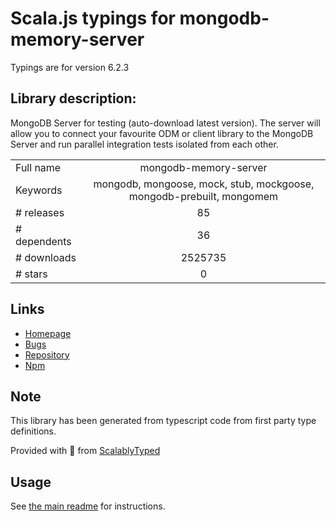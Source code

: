 
# Scala.js typings for mongodb-memory-server

Typings are for version 6.2.3

## Library description:
MongoDB Server for testing (auto-download latest version). The server will allow you to connect your favourite ODM or client library to the MongoDB Server and run parallel integration tests isolated from each other.

|                    |                 |
| ------------------ | :-------------: |
| Full name          | mongodb-memory-server |
| Keywords           | mongodb, mongoose, mock, stub, mockgoose, mongodb-prebuilt, mongomem |
| # releases         | 85 |
| # dependents       | 36 |
| # downloads        | 2525735 |
| # stars            | 0 |

## Links
- [Homepage](https://github.com/nodkz/mongodb-memory-server)
- [Bugs](https://github.com/nodkz/mongodb-memory-server/issues)
- [Repository](https://github.com/nodkz/mongodb-memory-server)
- [Npm](https://www.npmjs.com/package/mongodb-memory-server)
    


## Note
This library has been generated from typescript code from first party type definitions.

Provided with :purple_heart: from [ScalablyTyped](https://github.com/oyvindberg/ScalablyTyped)

## Usage
See [the main readme](../../readme.md) for instructions.


